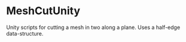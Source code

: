 # MeshCutUnity
Unity scripts for cutting a mesh in two along a plane. Uses a half-edge data-structure.
